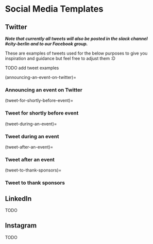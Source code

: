 # Social Media Templates



## Twitter

***Note that currently all tweets will also be posted in the slack channel #city-berlin and to our Facebook group.***

These are examples of tweets used for the below purposes to give you inspiration and guidance but feel free to adjust them :D

TODO add tweet examples

(announcing-an-event-on-twitter)=
### Announcing an event on Twitter

(tweet-for-shortly-before-event)=
### Tweet for shortly before event

(tweet-during-an-event)=
### Tweet during an event

(tweet-after-an-event)=
### Tweet after an event

(tweet-to-thank-sponsors)=
### Tweet to thank sponsors



## LinkedIn

TODO

## Instagram

TODO